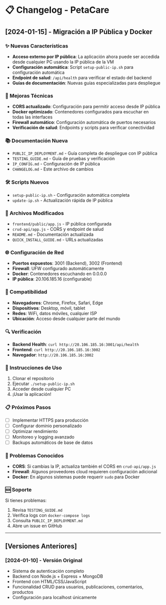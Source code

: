 # 📋 Changelog - PetaCare

## [2024-01-15] - Migración a IP Pública y Docker

### ✨ Nuevas Características
- **Acceso externo por IP pública**: La aplicación ahora puede ser accedida desde cualquier PC usando la IP pública de la VM
- **Configuración automática**: Script `setup-public-ip.sh` para configuración automática
- **Endpoint de salud**: `/api/health` para verificar el estado del backend
- **Guías de documentación**: Nuevas guías especializadas para despliegue

### 🔧 Mejoras Técnicas
- **CORS actualizado**: Configuración para permitir acceso desde IP pública
- **Docker optimizado**: Contenedores configurados para escuchar en todas las interfaces
- **Firewall automático**: Configuración automática de puertos necesarios
- **Verificación de salud**: Endpoints y scripts para verificar conectividad

### 📚 Documentación Nueva
- `PUBLIC_IP_DEPLOYMENT.md` - Guía completa de despliegue con IP pública
- `TESTING_GUIDE.md` - Guía de pruebas y verificación
- `IP_CONFIG.md` - Configuración de IP pública
- `CHANGELOG.md` - Este archivo de cambios

### 🛠️ Scripts Nuevos
- `setup-public-ip.sh` - Configuración automática completa
- `update-ip.sh` - Actualización rápida de IP pública

### 🔄 Archivos Modificados
- `frontend/public/app.js` - IP pública configurada
- `crud-api/app.js` - CORS y endpoint de salud
- `README.md` - Documentación actualizada
- `QUICK_INSTALL_GUIDE.md` - URLs actualizadas

### 🌐 Configuración de Red
- **Puertos expuestos**: 3001 (Backend), 3002 (Frontend)
- **Firewall**: UFW configurado automáticamente
- **Docker**: Contenedores escuchando en 0.0.0.0
- **IP pública**: 20.106.185.16 (configurable)

### 📱 Compatibilidad
- **Navegadores**: Chrome, Firefox, Safari, Edge
- **Dispositivos**: Desktop, móvil, tablet
- **Redes**: WiFi, datos móviles, cualquier ISP
- **Ubicación**: Acceso desde cualquier parte del mundo

### 🔍 Verificación
- **Backend Health**: `curl http://20.106.185.16:3001/api/health`
- **Frontend**: `curl http://20.106.185.16:3002`
- **Navegador**: `http://20.106.185.16:3002`

### 🚀 Instrucciones de Uso
1. Clonar el repositorio
2. Ejecutar `./setup-public-ip.sh`
3. Acceder desde cualquier PC
4. ¡Usar la aplicación!

### 📋 Próximos Pasos
- [ ] Implementar HTTPS para producción
- [ ] Configurar dominio personalizado
- [ ] Optimizar rendimiento
- [ ] Monitoreo y logging avanzado
- [ ] Backups automáticos de base de datos

### 🐛 Problemas Conocidos
- **CORS**: Si cambias la IP, actualiza también el CORS en `crud-api/app.js`
- **Firewall**: Algunos proveedores cloud requieren configuración adicional
- **Docker**: En algunos sistemas puede requerir `sudo` para Docker

### 🆘 Soporte
Si tienes problemas:
1. Revisa `TESTING_GUIDE.md`
2. Verifica logs con `docker-compose logs`
3. Consulta `PUBLIC_IP_DEPLOYMENT.md`
4. Abre un issue en GitHub

---

## [Versiones Anteriores]

### [2024-01-10] - Versión Original
- Sistema de autenticación completo
- Backend con Node.js + Express + MongoDB
- Frontend con HTML/CSS/JavaScript
- Funcionalidad CRUD para usuarios, publicaciones, comentarios, productos
- Configuración para localhost únicamente
